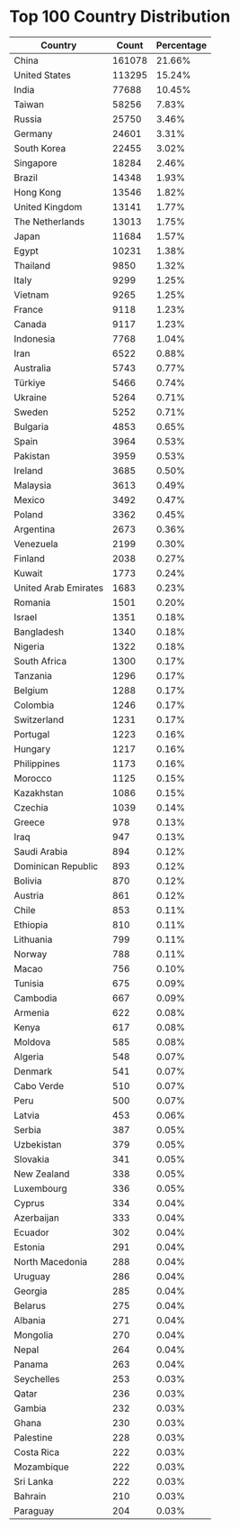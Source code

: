 # Top 100 Country Distribution
| Country | Count | Percentage |
|----|----|----|
| China | 161078 | 21.66% |
| United States | 113295 | 15.24% |
| India | 77688 | 10.45% |
| Taiwan | 58256 | 7.83% |
| Russia | 25750 | 3.46% |
| Germany | 24601 | 3.31% |
| South Korea | 22455 | 3.02% |
| Singapore | 18284 | 2.46% |
| Brazil | 14348 | 1.93% |
| Hong Kong | 13546 | 1.82% |
| United Kingdom | 13141 | 1.77% |
| The Netherlands | 13013 | 1.75% |
| Japan | 11684 | 1.57% |
| Egypt | 10231 | 1.38% |
| Thailand | 9850 | 1.32% |
| Italy | 9299 | 1.25% |
| Vietnam | 9265 | 1.25% |
| France | 9118 | 1.23% |
| Canada | 9117 | 1.23% |
| Indonesia | 7768 | 1.04% |
| Iran | 6522 | 0.88% |
| Australia | 5743 | 0.77% |
| Türkiye | 5466 | 0.74% |
| Ukraine | 5264 | 0.71% |
| Sweden | 5252 | 0.71% |
| Bulgaria | 4853 | 0.65% |
| Spain | 3964 | 0.53% |
| Pakistan | 3959 | 0.53% |
| Ireland | 3685 | 0.50% |
| Malaysia | 3613 | 0.49% |
| Mexico | 3492 | 0.47% |
| Poland | 3362 | 0.45% |
| Argentina | 2673 | 0.36% |
| Venezuela | 2199 | 0.30% |
| Finland | 2038 | 0.27% |
| Kuwait | 1773 | 0.24% |
| United Arab Emirates | 1683 | 0.23% |
| Romania | 1501 | 0.20% |
| Israel | 1351 | 0.18% |
| Bangladesh | 1340 | 0.18% |
| Nigeria | 1322 | 0.18% |
| South Africa | 1300 | 0.17% |
| Tanzania | 1296 | 0.17% |
| Belgium | 1288 | 0.17% |
| Colombia | 1246 | 0.17% |
| Switzerland | 1231 | 0.17% |
| Portugal | 1223 | 0.16% |
| Hungary | 1217 | 0.16% |
| Philippines | 1173 | 0.16% |
| Morocco | 1125 | 0.15% |
| Kazakhstan | 1086 | 0.15% |
| Czechia | 1039 | 0.14% |
| Greece | 978 | 0.13% |
| Iraq | 947 | 0.13% |
| Saudi Arabia | 894 | 0.12% |
| Dominican Republic | 893 | 0.12% |
| Bolivia | 870 | 0.12% |
| Austria | 861 | 0.12% |
| Chile | 853 | 0.11% |
| Ethiopia | 810 | 0.11% |
| Lithuania | 799 | 0.11% |
| Norway | 788 | 0.11% |
| Macao | 756 | 0.10% |
| Tunisia | 675 | 0.09% |
| Cambodia | 667 | 0.09% |
| Armenia | 622 | 0.08% |
| Kenya | 617 | 0.08% |
| Moldova | 585 | 0.08% |
| Algeria | 548 | 0.07% |
| Denmark | 541 | 0.07% |
| Cabo Verde | 510 | 0.07% |
| Peru | 500 | 0.07% |
| Latvia | 453 | 0.06% |
| Serbia | 387 | 0.05% |
| Uzbekistan | 379 | 0.05% |
| Slovakia | 341 | 0.05% |
| New Zealand | 338 | 0.05% |
| Luxembourg | 336 | 0.05% |
| Cyprus | 334 | 0.04% |
| Azerbaijan | 333 | 0.04% |
| Ecuador | 302 | 0.04% |
| Estonia | 291 | 0.04% |
| North Macedonia | 288 | 0.04% |
| Uruguay | 286 | 0.04% |
| Georgia | 285 | 0.04% |
| Belarus | 275 | 0.04% |
| Albania | 271 | 0.04% |
| Mongolia | 270 | 0.04% |
| Nepal | 264 | 0.04% |
| Panama | 263 | 0.04% |
| Seychelles | 253 | 0.03% |
| Qatar | 236 | 0.03% |
| Gambia | 232 | 0.03% |
| Ghana | 230 | 0.03% |
| Palestine | 228 | 0.03% |
| Costa Rica | 222 | 0.03% |
| Mozambique | 222 | 0.03% |
| Sri Lanka | 222 | 0.03% |
| Bahrain | 210 | 0.03% |
| Paraguay | 204 | 0.03% |
